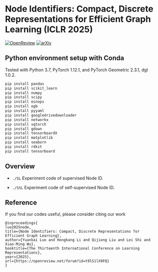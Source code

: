 # Node Identifiers: Compact, Discrete Representations for Efficient Graph Learning (ICLR 2025)

[![OpenReview](https://img.shields.io/badge/OpenReview-xkljKdGe4E-b31b1b.svg)](https://openreview.net/forum?id=t9lS1lX9FQ) [![arXiv](https://img.shields.io/badge/arXiv-2406.08993-b31b1b.svg)](https://arxiv.org/abs/2405.16435)

## Python environment setup with Conda

Tested with Python 3.7, PyTorch 1.12.1, and PyTorch Geometric 2.3.1, dgl 1.0.2.
```bash
pip install pandas
pip install scikit_learn
pip install numpy
pip install scipy
pip install einops
pip install ogb
pip install pyyaml
pip install googledrivedownloader
pip install networkx
pip install vqtorch
pip install gdown
pip install tensorboardX
pip install matplotlib
pip install seaborn
pip install rdkit
pip install tensorboard
```

## Overview

* `./SL` Experiment code of supervised Node ID.

* `./SSL` Experiment code of self-supervised Node ID.

## Reference

If you find our codes useful, please consider citing our work

```
@inproceedings{
luo2025node,
title={Node Identifiers: Compact, Discrete Representations for Efficient Graph Learning},
author={Yuankai Luo and Hongkang Li and Qijiong Liu and Lei Shi and Xiao-Ming Wu},
booktitle={The Thirteenth International Conference on Learning Representations},
year={2025},
url={https://openreview.net/forum?id=t9lS1lX9FQ}
}
```

